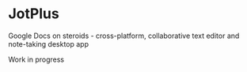 # JotPlus
Google Docs on steroids - cross-platform, collaborative text editor and note-taking desktop app

Work in progress